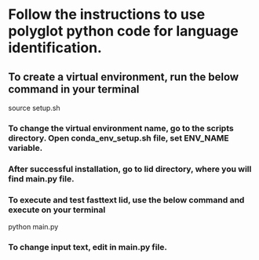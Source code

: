 # Follow the instructions to use polyglot python code for language identification.
## To create a virtual environment, run the below command in your terminal
source setup.sh

### To change the virtual environment name, go to the scripts directory. Open conda_env_setup.sh file, set ENV_NAME variable.

### After successful installation, go to lid directory, where you will find main.py file.
### To execute and test fasttext lid, use the below command and execute on your terminal
python main.py 

### To change input text, edit in main.py file. 
